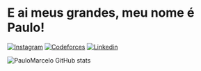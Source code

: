 <h1>E ai meus grandes, meu nome é Paulo!</h1>

<div>
<!--   [![Instagram](https://img.shields.io/badge/Instagram-E4405F?style=for-the-badge&logo=instagram&logoColor=white)] -->
<a href="https://www.instagram.com/paulomarcelo_.20" style="display: inline-block;" target="_blank">
    <img src="https://img.shields.io/badge/Instagram-E4405F?style=for-the-badge&logo=instagram&logoColor=white" alt="Instagram">
</a>

<a href="" style="display: inline-block;">
    <img src="https://img.shields.io/badge/Codeforces-445f9d?style=for-the-badge&logo=Codeforces&logoColor=white" alt="Codeforces">
</a>

<a href="" style="display: inline-block;">
    <img src="https://img.shields.io/badge/LinkedIn-0077B5?style=for-the-badge&logo=linkedin&logoColor=white" alt="Linkedin">
</a>

![PauloMarcelo GitHub stats](https://github-readme-stats.vercel.app/api?username=PauloMarcelo369&show_icons=true&theme=dark)



  
  
</div>
